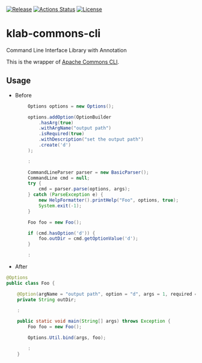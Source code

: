 [![Release](https://jitpack.io/v/umjammer/klab-commons-cli.svg)](https://jitpack.io/#umjammer/klab-commons-cli) [![Actions Status](https://github.com/umjammer/klab-commons-cli/workflows/Java%20CI/badge.svg)](https://github.com/umjammer/klab-commons-cli/actions) [![License](https://img.shields.io/badge/License-APACHE%20LICENSE%2C%20VERSION%202.0-brightgreen.svg)](http://www.apache.org/licenses/LICENSE-2.0)

# klab-commons-cli

Command Line Interface Library with Annotation

This is the wrapper of [Apache Commons CLI](http://commons.apache.org/proper/commons-cli/).

## Usage

* Before

```Java
        Options options = new Options();

        options.addOption(OptionBuilder
            .hasArg(true)
            .withArgName("output path")
            .isRequired(true)
            .withDescription("set the output path")
            .create('d')
        );

        :

        CommandLineParser parser = new BasicParser();
        CommandLine cmd = null;
        try {
            cmd = parser.parse(options, args);
        } catch (ParseException e) {
            new HelpFormatter().printHelp("Foo", options, true);
            System.exit(-1);
        }

        Foo foo = new Foo();

        if (cmd.hasOption('d')) {
            foo.outDir = cmd.getOptionValue('d');
        }

        :
```


* After

```Java
@Options
public class Foo {

    @Option(argName = "output path", option = "d", args = 1, required = true, description = "set the output path")
    private String outDir;

    :

    public static void main(String[] args) throws Exception {
        Foo foo = new Foo();

        Options.Util.bind(args, foo);

        :
    }
```
